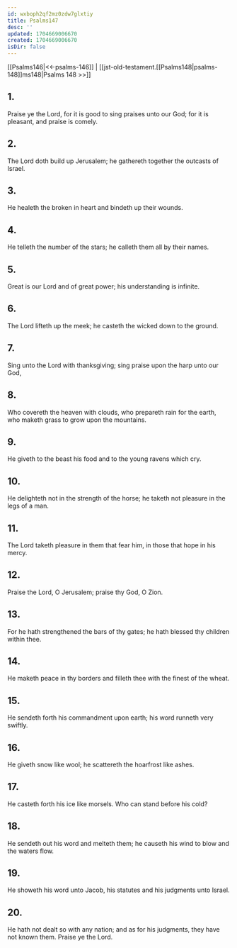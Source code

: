 ```yaml
---
id: wxboph2qf2mz0zdw7glxtiy
title: Psalms147
desc: ''
updated: 1704669006670
created: 1704669006670
isDir: false
---
```

[[Psalms146|<<-psalms-146]] | [[jst-old-testament.[[Psalms148|psalms-148]]ms148|Psalms 148 >>]]
## 1.
Praise ye the Lord, for it is good to sing praises unto our God; for it is pleasant, and praise is comely.
## 2.
The Lord doth build up Jerusalem; he gathereth together the outcasts of Israel.
## 3.
He healeth the broken in heart and bindeth up their wounds.
## 4.
He telleth the number of the stars; he calleth them all by their names.
## 5.
Great is our Lord and of great power; his understanding is infinite.
## 6.
The Lord lifteth up the meek; he casteth the wicked down to the ground.
## 7.
Sing unto the Lord with thanksgiving; sing praise upon the harp unto our God,
## 8.
Who covereth the heaven with clouds, who prepareth rain for the earth, who maketh grass to grow upon the mountains.
## 9.
He giveth to the beast his food and to the young ravens which cry.
## 10.
He delighteth not in the strength of the horse; he taketh not pleasure in the legs of a man.
## 11.
The Lord taketh pleasure in them that fear him, in those that hope in his mercy.
## 12.
Praise the Lord, O Jerusalem; praise thy God, O Zion.
## 13.
For he hath strengthened the bars of thy gates; he hath blessed thy children within thee.
## 14.
He maketh peace in thy borders and filleth thee with the finest of the wheat.
## 15.
He sendeth forth his commandment upon earth; his word runneth very swiftly.
## 16.
He giveth snow like wool; he scattereth the hoarfrost like ashes.
## 17.
He casteth forth his ice like morsels. Who can stand before his cold?
## 18.
He sendeth out his word and melteth them; he causeth his wind to blow and the waters flow.
## 19.
He showeth his word unto Jacob, his statutes and his judgments unto Israel.
## 20.
He hath not dealt so with any nation; and as for his judgments, they have not known them. Praise ye the Lord.

